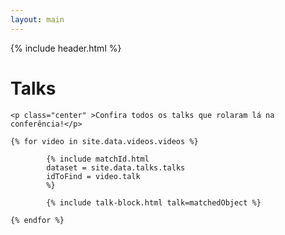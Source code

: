 ```yaml
---
layout: main
---
```

{% include header.html %}
<div class="container" id="talk-list">
    <h1 class="center" >Talks</h1>
    
    <p class="center" >Confira todos os talks que rolaram lá na conferência!</p>

    {% for video in site.data.videos.videos %}

            {% include matchId.html 
            dataset = site.data.talks.talks
            idToFind = video.talk
            %}

            {% include talk-block.html talk=matchedObject %}

    {% endfor %}
</div>
